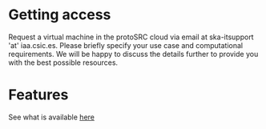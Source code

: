 # Getting access

Request a virtual machine in the protoSRC cloud via email at ska-itsupport 'at' iaa.csic.es. Please briefly
specify your use case and computational requirements. We will be happy to discuss the details further to
provide you with the best possible resources.

# Features

See what is available [here](tech_specifications.md)
